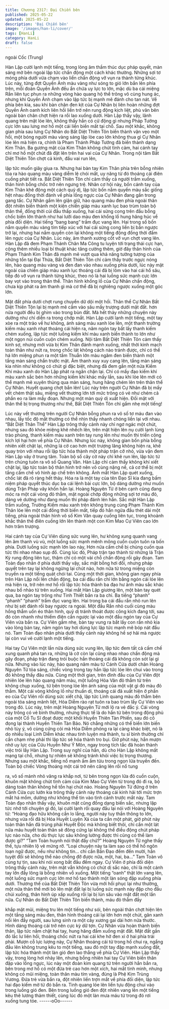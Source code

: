 ```yaml
---
title: Chương 2317: Đại Chiến bên
published: 2025-05-22
updated: 2025-05-22
description: 'Đại Chiến bên'
image: '/images/han-li/cover/'
tags: [HanLi]
category: HanLi
draft: false
---
```


ngoài Cốc (Trung)

Hàn Lập cười lạnh một tiếng, trong lòng âm thầm thúc dục pháp
quyết, màn sáng mờ bên ngoài lập tức chấn động một cách khác
thường.
Những sợi tơ mỏng phía dưới vừa chạm vào liền chấn động vỡ
vụn ra thành từng khúc.
Lúc này, từng đợt Quyền Ảnh màu vàng như sóng to gió lớn bắn
lên phía trên, mỗi đoàn Quyền Ảnh đều ẩn chứa uy lực to lớn,
mặc dù ba cái miệng Rắn liên tục phun ra những vòng hào quang
hộ thể trông vô cùng hung ác, nhưng khi Quyền Ảnh chạm vào
lập tức bị mạnh mẽ đánh cho tan nát.
Về phía bên kia, sau khi bàn chân đen kịt của Cự Nhân bị liên
hoàn những đợt Quyền Ảnh oanh kích liên hồi liền trở nên rung
động kịch liệt, phù văn bên ngoài bàn chân chợt hiện ra rồi lao
xuống dưới.
Hàn Lập thấy vậy, lãnh quang trên mặt lóe lên, không thấy hắn có
cử động gì nhưng Pháp Tướng cực lớn sau lưng mơ hồ một cái
liền biến mất tại chỗ.
Sau một khắc, không gian phía sau lưng Cự Nhân do Bất Diệt
Thiên Tôn biến thành vặn vẹo một hồi, một bóng người màu vàng
sáng lập lòe cao lớn không thua gì Cự Nhân lóe lên mà hiện ra,
chính là Pham Thánh Pháp Tướng đã biến thành dạng Kim Thân.
Ba gương mặt của Kim Thân không chút tình cảm, hai cánh tay
chỉ mơ hồ một chút đã đặt lên trên hai vai của Cự Nhân.
Trong nội tâm Bất Diệt Thiên Tôn chợt cả kinh, đầu vai run lên,

lập tức muốn giãy giụa ra.
Nhưng hai bàn tay Kim Thân phía trên bỗng nhiên tỏa ra hào
quang màu vàng diễm lệ chói mắt, uy năng từ đó thoáng cái điên
cuồng phát tiết ra.
Bất Diệt Thiên Tôn chỉ cảm thấy cả người trầm xuống, thân hình
bỗng chốc trở nên ngưng trệ.
Nhân cơ hội này, bốn cánh tay của Kim Thân khẽ động một cách
quỷ dị, lập tức bốn nắm quyền màu sắc giống hệt nhau đồng thời
đánh về phía lồng ngực của Cự Nhân đang gần trong gang tấc.
Cự Nhân gầm lên giận giữ, hào quang màu đen phía ngoài thân
đột nhiên biến thành một kiện chiến giáp màu xanh lục bao trùm
toàn bộ thân thể, đồng thời cúi đầu thấp xuống, hai cái sừng cong
trên đầu bỗng chốc biến lớn thành như hai lưỡi dao màu đen
khổng lồ hung hăng húc về phía đối diện.
Hai tiếng “bang bang” trầm đục vang lên.
Hai trong số bốn nắm quyền màu vàng tím tiếp xúc với hai cái
sừng cong liền bị bắn ngược trở lại, nhưng hai nắm quyền còn lại
không một tiếng động đồng thời đấm lên ngực của Cự Nhân.
Lúc này, âm thanh xương cốt vỡ vụn chợt vang lên.
Hàn Lập đã đem Phạm Thánh Chân Ma Công tu luyện tới trạng
thái cực hạn, cộng thêm nhiều loại bí thuật khác tăng cường
thêm, giờ đây thân hình của Phạm Thánh Kim Thân đã mạnh mẽ
vượt qua khả năng tưởng tượng của những tồn tại Đại Thừa,
Bất Diệt Thiên Tôn chỉ cảm thấy trước ngực nóng lên, hào quang
màu vàng và đen đan vào nhau xuống phía dưới, lúc này mặt
ngoài của chiến giáp màu xanh lục thoáng cái đã bị lõm vào hai
cái hố sâu, tiếp đó vỡ vụn ra thành từng khúc, theo nó là hai
luồng sức mạnh cực lớn bay vọt vào trong thân thể.
Thân hình khổng lồ của Cự Nhân chấn động, chưa kịp phát ra âm
thanh gì mà cơ thể đã bị nghiêng ngược xuống một góc lớn.

Mặt đất phía dưới chợt rung chuyển dữ dội một hồi.
Thân thể Cự Nhân Bất Diệt Thiên Tôn lại bị mạnh mẽ cắm vào
sâu mấy trượng dưới mặt đất. hơn nửa người đều bị ghim vào
trong bùn đất.
Mà hết thảy những chuyện này dường như chỉ diễn ra trong chớp
mắt.
Hàn Lập cười lạnh một tiếng, một tay xòe ra một trảo về hư
không, ánh sáng màu xanh lóe lên, một thanh trường kiếm màu
xanh nhạt thoáng cái hiện ra, năm ngón tay bắt lấy thanh kiếm
chém xuống, lập tức một luồng kiếm khí màu xanh biến thành to
lớn như một ngọn núi cuồn cuộn chém xuống.
Nội tâm Bất Diệt Thiên Tôn cảm thấy kinh sợ, nhưng mới vừa bị
Kim Thân đánh mạnh xuống, nhất thời kinh mạch toàn thân như
nứt ra, trong chốc lát không cách nào tránh được, chỉ có thể há
lớn miệng phun ra một tấm Thuẫn lớn màu ngăm đen biến thành
một tầng màn sáng chắn trước mặt.
Âm thanh xuy xuy cang lên, tầng màn sáng kia nhìn như không có
chút gì đặc biệt, nhưng đã đem gần một nửa Kiếm Khí màu xanh
do Hàn Lập phát ra ngăn chặn lại.
Chỉ có mấy đạo kiếm khí màu xanh sắc bén hơn những kiếm khí
khác mấy lần, sau khi lóe lên mới có thể mạnh mẽ xuyên thủng
qua màn sáng, hung hăng chém lên trên thân thể Cự Nhân.
Huyết quang chợt bắn lên!
Lúc này trên người Cự Nhân đã bị mấy vết chém thật sâu, miệng
vết thương lớn tới mức trông có vẻ như chém cả phần eo ra làm
mấy đoạn.
Nhưng một màn quỷ dị xuất hiện.
Đối mặt với thân thể bị trọng thương như thế, Bất Diệt Thiên Tôn
chỉ gầm nhẹ một tiếng!

Lúc này vết thương trên người Cự Nhân bỗng phun ra vô số tơ
máu đan vào nhau, lấy tốc độ mắt thường có thể nhìn thấy nhanh
chóng liền lại với nhau.
“Bất Diệt Thân Thể”
Hàn Lập trông thấy cảnh này chỉ ngơ ngác một chút, nhưng sau
đó khóe miệng khẽ nhếch lên, trên mặt hiện lên nụ cười lạnh lùng
trào phúng, thanh kiếm màu xanh trên tay rung lên như muốn thi
triển công kích lợi hại hơn về phía Cự Nhân.
Nhưng lúc này, không gian bốn phía bỗng nhiên xiết chặt lại,
những lá cờ cao hơn một trượng lăng không hiện ra, khẽ quay
tròn với nhau rồi lập tức hóa thành một pháp trận cỡ nhỏ, vừa vặn
đem Hàn Lập vây ở trung tâm.
Toàn bộ số cây cờ này chỉ khẽ run lên, lập tức từ trên chúng tuôn
ra vô số Quang Văn.
Hàn Lập chỉ cảm thấy không khí xiết chặt lại, lập tức toàn bộ thân
hình trở nên vô cùng nặng nề, cả cơ thể bị một tầng cấm chế vô
hình áp chế trên không.
Ánh mắt Hàn Lập quét xuống, chốc lát đã rõ ràng hết thảy.
Hóa ra là một tay của tên Đạo Sĩ kia đang bấm niệm pháp quyết
thúc dục ba cái lệnh bài cực lớn, bộ dáng dường như muốn dùng
Trận Pháp vây khốn hắn lại.
Hoàng Nguyên Tử ở bên cạnh cũng đang móc ra một cái vòng đỏ
thẫm, mặt ngoài chớp động những sợi tơ màu đỏ, dáng vẻ dường
như đang muốn thi pháp đánh lén hắn.
Sắc mặt Hàn Lập trầm xuống, Trường Kiếm màu xanh trên không
trung cùng Phạm Thánh Kim Thân lóe lên một cái đồng thời biến
mất, tiếp đó hắn ngửa đầu thét dài một tiếng, phía ngoài thân hình
vô số Kim Văn quay cuồng liên tục, trong khoảnh khắc thân thể
điên cuồng lớn lên thành một con Kim Mao Cự Viên cao lớn hơn
trăm trượng.

Hai cánh tay của Cự Viên dùng sức vung lên, hư không xung
quanh vang lên âm thanh vù vù, một luồng sức mạnh mênh mông
cuồn cuộn tuôn ra bốn phía.
Dưới luồng sức mạnh lớn lao này, Hơn nửa cấm chế bị chúng
cuốn qua tức thì nhao nhao sụp đổ.
Cùng lúc đó, Pháp trận tạo thành từ những lá Trận Kỳ rung động
liên tục, thậm chí có một vài chỗ chấn động rồi gãy đoạn.
Tam Toàn đạo nhân ở phía dưới thấy vậy, sắc mặt bỗng hơi đổi,
nhưng pháp quyết trên tay lại không ngừng lại chút nào, hơn nữa
từ trong miệng còn truyền ra một tiếng quát chói tai.
Cùng một thời gian, không gian ngay phía trên Hàn Lập nổi lên
chấn động, ba cái đầu rắn chỉ lớn bằng ngón cái lóe lên mà hiện
ra, trở nên mơ hồ rồi lập tức hóa thành ba đạo hư ảnh màu sắc
khác nhau bổ nhào từ trên xuống.
Hai mắt Hàn Lập giương lên, một bàn tay quét qua, ba ngón tay
trông như Tinh Thiết bắn ra ba chỉ.
Ba tiếng “phanh” “phanh” “phanh” trầm đục vang lên.
Hai trong ba cái đầu rắn nhỏ run lên như bị sét đánh rồi bay
ngược ra ngoài.
Một đầu Rắn nhỏ cuối cùng màu hồng thẫm uốn éo thân hình,
quỷ dị tránh thoát được công kích đang tới, sau đó còn nhanh
như thiểm điện cắn ngược lại vào một đầu ngón tay của Cự Viên
vừa bắn ra.
Cự Viên gầm nhẹ, bàn tay vung ra bắt lấy con rắn nhỏ kia vào
lòng bàn tay, năm ngón tay hơi dùng lực lập tức mạnh mẽ bóp nát
đầu nó.
Tam Toàn đạo nhân phía dưới thấy cảnh này không hề sợ hãi mà
ngược lại còn vui vẻ cười lạnh một tiếng.

Hai tay Cự Viên một lần nữa dùng sức vung lên, lập tức đem tất
cả cấm chế xung quanh phá tan ra, những lá cờ còn lại cũng
nhao nhao chấn động mà gãy đoạn, pháp trận đang trói buộc hắn
thoáng cái đã không còn sót lại gì nữa.
Nhưng vào lúc này, hào quang năm màu từ Cánh Cửa dưới chân
Hoàng Nguyên Tử tỏa sáng, chiếc vòng trong tay hắn lập tức lóe
lên chui vào trong đó không thấy đâu nữa.
Cùng một thời gian, trên đỉnh đầu của Cự Viên đột nhiên lóe lên
hào quang năm màu, một luồng Hỏa Vân đỏ thẫm từ trên không
chụp xuống, từ bên trong lóe lên ánh sáng của một vật gì đó màu
đỏ thẫm.
Một cái vòng khổng lồ như thuấn di, thoáng cái đã xuất hiện ở
phần eo của Cự Viên rồi dùng sức xiết chặ, lập tức Linh quang
màu đỏ thẫm bên ngoài tỏa sáng mãnh liệt, Hỏa Diễm rào rạt tuôn
ra bao trùm lấy Cự Viên vào trong đó.
Lúc này, trên mặt Hoàng Nguyên Tử mới lộ ra vẻ đắc ý.
Cái vòng này trông có vẻ bình thường, nhưng thực tế là do hắn từ
bên trong động phủ của một Cổ Tu Sĩ đoạt được một khối Huyền
Thiên Tàn Phiến, sau đó cô đọng lại thành Huyền Thiên Tàn Bảo.
Nó chẳng những có thể biến lớn biến nhỏ tùy ý, vô cùng cứng cỏi
mà Hỏa Diễm phóng ra lại càng khác biệt, nó là do nhiều loại Linh
Diễm khác nhau tinh luyện mà thành, tu sĩ bình thường chỉ cần
chạm nhẹ phải thì lập tức sẽ hóa thành tro bụi.
Giờ phút này, hắn mượn nhờ uy lực của Cửu Huyễn Như Ý Môn,
ngay trong tích tắc đã hoàn thành việc trói lấy Hàn Lập.
Trong suy nghĩ của hắn, dù cho Hàn Lập không mất mạng tại chỗ,
nhưng tự nhiên sẽ không tránh khỏi việc bị trọng thương.
Nhưng sau một khắc, tiếng nổ mạnh ầm ầm từu trong ngọn lửa
truyền đến.
Toàn bộ chiếc Vòng thoáng một cái trở nên căng lên rồi nổ tung

ra, vô số mảnh nhỏ văng ra khắp nơi, từ bên trong ngọn lửa đỏ
cuồn cuộn, khuôn mặt không chút tình cảm của Kim Mao Cự Viên
từ trong đó đi ra, bộ dáng toàn thân không hề tổn hại chút nào.
Hoàng Nguyên Tử đứng ở trên Cánh Cửa cực lướn kia trông thấy
cảnh này thoáng cái kinh hãi tới mức trợn mắt há mồm, dường
như không thể tin vào tình cảnh trước mắt này.
Tam Toàn đạo nhân thấy vậy, khuôn mặt cũng đồng dạng biến
sắc, nhưng lập tức nhớ tới chuyện gì đó, lại cười lạnh rồi quay
đầu lại nói với Hoàng Nguyên tử:
“Hoàng đạo hữu không cần lo lắng, người này tuy thần thông to
lớn, nhưng vừa rồi đã bị Hóa Huyết Luyện Xá của ta cắn một
phát, giờ phút này toàn thân hắn đã trúng phải Huyết Độc mà
không biết thôi, chỉ cần một lát nữa máu huyết toàn thân sẽ đông
cứng lại không thể điều động chút pháp lực nào nữa, cho dù thực
lực sâu không lường được thì cũng có thể làm được gì?”
“Tam Toàn huynh nói thật đấy chứ?” Hoàng Nguyên Tử nghe thấy
thế, tựu nhiên lộ vẻ mừng rỡ.
“Loại chuyện này ta làm sao có thể hồ ngôn loạn ngữ được, nếu
như không tin… chỉ cần Bần Đạo đếm đến mười, hắn tuyệt đối sẽ
không thể nào chống đỡ được nữa, một, hai, ba…” Tam Toàn vô
cùng tự tin, sau khi nói xong bắt đầu đếm ngay.
Cự Viên ở phía đối diện trông thấy cảnh này, trên mặt vẫn không
có chút dị sắc nào, chỉ là một cánh tay lớn đầy lông lá bỗng nhiên
vỗ xuống.
Một tiếng “oanh” thật lớn vang lên, một luồng sức mạnh cực lớn
mơ hồ tạo thành một làn sóng đập xuống phía dưới.
Thương thế của Bất Diệt Thiên Tôn vừa mới hồi phục lại như
thường, một nửa thân thể mới bò lên mặt đất lại bị luồng sức
mạnh này đập cho đầu chúi xuống, thân hình úp xấp xuống rồi lại
bị lún sâu vào mặt đất một lần nữa.
Cự Nhân do Bất Diệt Thiên Tôn biến thành, máu đỏ thẫm đầy

khắp mặt mũi, miệng tru lên một tiếng như sói, bên ngoài thân
chợt hiện lên một tầng sáng màu đen, thân hình thoáng cái lại lớn
hơn một chút, gân xanh nổi lên đầy người, sau lưng sinh ra một
cây xương gai dài hơn nửa thước.
Hình dáng thoáng cái trở nên cực kỳ dữ tợn.
Cự Nhân vừa hoàn thành biến thân, lập tức nắm chặt hai tay,
hung hăng đấm xuống mặt đất.
Mặt đất gần đó lắc lư liên hồi, thoáng chốc nứt ra hai cái khe hở
đen xì ở hai phía trái phải.
Mượn cỗ lực lượng này, Cự Nhân thoáng cái từ trong hố chui ra,
ngẩng đầu lên không trung kêu to một tiếng, sau đó một tay đập
mạnh xuống đất, lập tức hóa thành một làn gió đen lao thẳng về
phía Cự Viên.
Hàn Lập thấy vậy, trong lòng hơi nhảy lên, nhưng bỗng nhiên hai
tay Cự Viên biến thân đập vào lồng ngực, lúc này một đoàn kim
quang từ trên người hắn bắn ra, bên trong mơ hồ có một đứa trẻ
cao hơn một xích, hai mắt tinh minh, nhưng không có mũi miệng,
toàn thân màu tím vàng, đúng là Phệ Kim Trùng Vương.
Đứa trẻ vừa bắn ra, đột nhiên liền trợn mắt về phía đối diện, lập
tức hai đạo kiếm mờ từ đó bắn ra.
Tinh quang lóe lên liền tựu động chui vào trong luồng gió đen.
Bên trong luồng gió đen đột nhiên vang lên một tiếng kêu thê
lương thảm thiết, cùng lúc đó một làn mưa máu từ trong đó rơi
xuống tung tóe.
------oOo------
